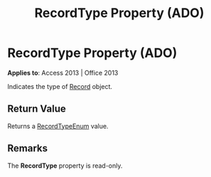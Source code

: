 ﻿---
title: RecordType Property (ADO)
TOCTitle: RecordType Property (ADO)
ms:assetid: a42001a6-7312-162d-dd71-c82f8c9d527f
ms:mtpsurl: https://msdn.microsoft.com/library/JJ249762(v=office.15)
ms:contentKeyID: 48546806
ms.date: 09/18/2015
mtps_version: v=office.15
---

# RecordType Property (ADO)


**Applies to**: Access 2013 | Office 2013

Indicates the type of [Record](record-object-ado.md) object.

## Return Value

Returns a [RecordTypeEnum](recordtypeenum.md) value.

## Remarks

The **RecordType** property is read-only.

